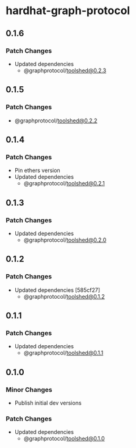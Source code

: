 # hardhat-graph-protocol

## 0.1.6

### Patch Changes

- Updated dependencies
  - @graphprotocol/toolshed@0.2.3

## 0.1.5

### Patch Changes

- @graphprotocol/toolshed@0.2.2

## 0.1.4

### Patch Changes

- Pin ethers version
- Updated dependencies
  - @graphprotocol/toolshed@0.2.1

## 0.1.3

### Patch Changes

- Updated dependencies
  - @graphprotocol/toolshed@0.2.0

## 0.1.2

### Patch Changes

- Updated dependencies [585cf27]
  - @graphprotocol/toolshed@0.1.2

## 0.1.1

### Patch Changes

- Updated dependencies
  - @graphprotocol/toolshed@0.1.1

## 0.1.0

### Minor Changes

- Publish initial dev versions

### Patch Changes

- Updated dependencies
  - @graphprotocol/toolshed@0.1.0
